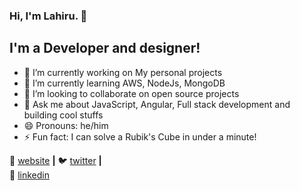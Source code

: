 ### Hi, I'm Lahiru. 👋

## I'm a Developer and designer!

- 🔭 I’m currently working on My personal projects
- 🌱 I’m currently learning AWS, NodeJs, MongoDB
- 👯 I’m looking to collaborate on open source projects
- 💬 Ask me about JavaScript, Angular, Full stack development and building cool stuffs
- 😄 Pronouns: he/him
- ⚡ Fun fact: I can solve a Rubik's Cube in under a minute!



🏡 [website][website] **|** 
🐦 [twitter][twitter] **|**  
👔 [linkedin][linkedin]


[website]: https://bradgarropy.com
[twitter]: https://twitter.com/bradgarropy
[linkedin]: https://linkedin.com/in/lahiruk6

